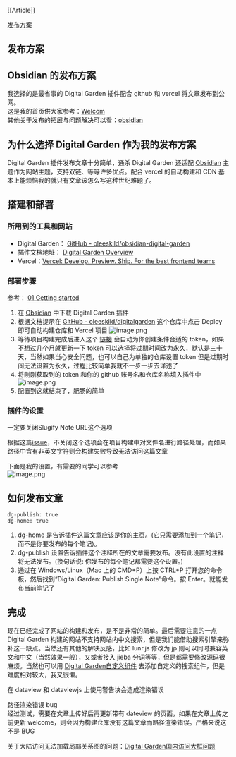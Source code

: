 [[Article]]

[发布方案](https://www.gachi.cn/%E8%BD%AF%E4%BB%B6%E4%BD%BF%E7%94%A8/obsidian/%E5%8F%91%E5%B8%83%E6%96%B9%E6%A1%88/)

## 发布方案

## Obsidian 的发布方案

我选择的是最省事的 Digital Garden 插件配合 github 和 vercel 将文章发布到公网。  
这是我的首页供大家参考：[Welcom](https://www.gachi.cn/)  
其他关于发布的拓展与问题解决可以看：[obsidian](https://www.gachi.cn/%E8%BD%AF%E4%BB%B6%E4%BD%BF%E7%94%A8/obsidian/obsidian/)

## 为什么选择 Digital Garden 作为我的发布方案

Digital Garden 插件发布文章十分简单，通杀 Digital Garden 还适配 [Obsidian](https://www.gachi.cn/%E8%BD%AF%E4%BB%B6%E4%BD%BF%E7%94%A8/obsidian/obsidian/) 主题作为网站主题，支持双链、等等许多优点。配合 vercel 的自动构建和 CDN 基本上能烦恼我的就只有文章该怎么写这种世纪难题了。

## 搭建和部署

### 所用到的工具和网站

-   Digital Garden： [GitHub - oleeskild/obsidian-digital-garden](https://github.com/oleeskild/obsidian-digital-garden)
-   插件文档地址： [Digital Garden Overview](https://dg-docs.ole.dev/)
-   Vercel：[Vercel: Develop. Preview. Ship. For the best frontend teams](https://vercel.com/)

### 部署步骤

参考： [01 Getting started](https://dg-docs.ole.dev/getting-started/01-getting-started/)

1.  在 [Obsidian](https://www.gachi.cn/%E8%BD%AF%E4%BB%B6%E4%BD%BF%E7%94%A8/obsidian/obsidian/) 中下载 Digital Garden 插件
2.  根据文档提示在 [GitHub - oleeskild/digitalgarden](https://github.com/oleeskild/digitalgarden) 这个仓库中点击 Deploy 即可自动构建仓库和 Vercel 项目 ![image.png](http://cdn-ob-pic.hningyun.com/simp/202303271454722.png-shoushen)
3.  等待项目构建完成后进入这个 [链接](https://github.com/settings/tokens/new?scopes=repo) 会自动为你创建条件合适的 token，如果不想过几个月就更新一下 token 可以选择将过期时间改为永久，默认是三十天，当然如果当心安全问题，也可以自己为单独的仓库设置 token 但是过期时间无法设置为永久，过程比较简单我就不一步一步去详述了
4.  将刚刚获取到的 token 和你的 github 账号名和仓库名称填入插件中 ![image.png](http://cdn-ob-pic.hningyun.com/simp/202303271501423.png-shoushen)
5.  配置到这就结束了，肥肠的简单

### 插件的设置

一定要关闭Slugify Note URL这个选项

根据这篇[issue](https://github.com/oleeskild/obsidian-digital-garden/issues/125)，不关闭这个选项会在项目构建中对文件名进行路径处理，而如果路径中含有非英文字符则会构建失败导致无法访问这篇文章

下面是我的设置，有需要的同学可以参考  
![image.png](http://cdn-ob-pic.hningyun.com/simp/202303271516314.png-shoushen)

## 如何发布文章

```
dg-publish: true
dg-home: true
```

1.  dg-home 是告诉插件这篇文章应该是你的主页。(它只需要添加到一个笔记，而不是你要发布的每个笔记)。
2.  dg-publish 设置告诉插件这个注释所在的文章需要发布。没有此设置的注释将无法发布。(换句话说: 你发布的每个笔记都需要这个设置。)
3.  通过在 Windows/Linux（Mac 上的 CMD+P）上按 CTRL+P 打开您的命令板，然后找到“Digital Garden: Publish Single Note”命令。按 Enter。就能发布当前笔记了

## 完成

现在已经完成了网站的构建和发布，是不是非常的简单。最后需要注意的一点 Digital Garden 构建的网站不支持网站内中文搜索，但是我们能借助搜索引擎来弥补这一缺点。当然还有其他的解决反感，比如 lunr.js 修改为 jp 则可以同时兼容英文和中文（当然效果一般），又或者接入 jieba 分词等等，但是都需要修改源码很麻烦。当然也可以用 [Digital Garden自定义组件](https://www.gachi.cn/%E8%BD%AF%E4%BB%B6%E4%BD%BF%E7%94%A8/obsidian/Digital%20Garden%E8%87%AA%E5%AE%9A%E4%B9%89%E7%BB%84%E4%BB%B6/) 去添加自定义的搜索组件，但是难度相对较大，我又很懒。

在 dataview 和 dataviewjs 上使用警告块会造成渲染错误

路径渲染错误 bug  
经过测试，需要在文章上传好后再更新带有 dateview 的页面，如果在文章上传之前更新 welcome，则会因为构建仓库没有这篇文章而路径渲染错误。严格来说这不是 BUG

关于大陆访问无法加载局部关系图的问题：[Digital Garden国内访问大框问题](https://www.gachi.cn/%E8%BD%AF%E4%BB%B6%E4%BD%BF%E7%94%A8/obsidian/Digital%20Garden%E5%9B%BD%E5%86%85%E8%AE%BF%E9%97%AE%E5%A4%A7%E6%A1%86%E9%97%AE%E9%A2%98/)